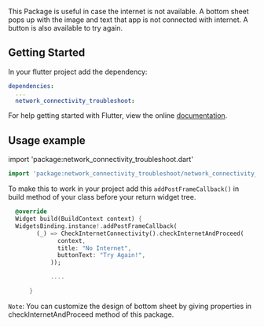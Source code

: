 This Package is useful in case the internet is not available. A bottom sheet pops up
with the image and text that app is not connected with internet. A button
is also available to try again.


## Getting Started

In your flutter project add the dependency:

```yml
dependencies:
  ...
  network_connectivity_troubleshoot:
```
For help getting started with Flutter, view the online
[documentation](https://flutter.io/).

## Usage example



import 'package:network_connectivity_troubleshoot.dart'

```dart
import 'package:network_connectivity_troubleshoot/network_connectivity_troubleshoot.dart';
```
To make this to work in your project add this `addPostFrameCallback()` in build method of
your class before your return widget tree.

```dart
  @override
  Widget build(BuildContext context) {
  WidgetsBinding.instance!.addPostFrameCallback(
        (_) => CheckInternetConnectivity().checkInternetAndProceed(
              context,
              title: "No Internet",
              buttonText: "Try Again!",
            ));

            ....

      }
```


`Note`: You can customize the design of bottom sheet by giving properties in checkInternetAndProceed method
of this package.

